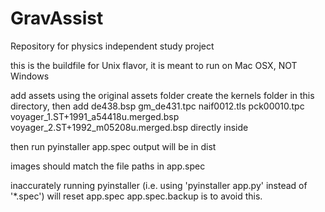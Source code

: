 # GravAssist
Repository for physics independent study project

this is the buildfile for Unix flavor, it is meant to run on Mac OSX, NOT Windows

add assets using the original assets folder
create the kernels folder in this directory, then add
  de438.bsp
  gm_de431.tpc
  naif0012.tls
  pck00010.tpc
  voyager_1.ST+1991_a54418u.merged.bsp
  voyager_2.ST+1992_m05208u.merged.bsp
directly inside

then run pyinstaller app.spec
output will be in dist

images should match the file paths in app.spec

inaccurately running pyinstaller (i.e. using 'pyinstaller app.py' instead of '*.spec') will reset app.spec
app.spec.backup is to avoid this.
